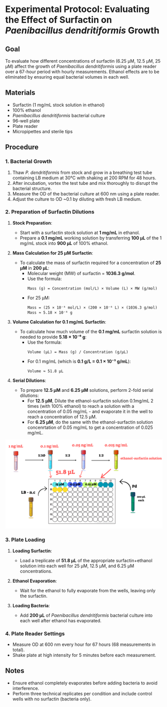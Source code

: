 # Experimental Protocol: Evaluating the Effect of Surfactin on *Paenibacillus dendritiformis* Growth

## Goal
To evaluate how different concentrations of surfactin (6.25 µM, 12.5 µM, 25 µM) affect the growth of *Paenibacillus dendritiformis* using a plate reader over a 67-hour period with hourly measurements. Ethanol effects are to be eliminated by ensuring equal bacterial volumes in each well.

## Materials
- Surfactin (1 mg/mL stock solution in ethanol)
- 100% ethanol
- *Paenibacillus dendritiformis* bacterial culture
- 96-well plate
- Plate reader
- Micropipettes and sterile tips

## Procedure

### 1. Bacterial Growth
1. Thaw *P. dendritiformis* from stock and grow in a breathing test tube containing LB medium at 30°C with shaking at 200 RPM for 48 hours.
2. After incubation, vortex the test tube and mix thoroughly to disrupt the bacterial structure.
3. Measure the OD of the bacterial culture at 600 nm using a plate reader.
4. Adjust the culture to OD ~0.1 by diluting with fresh LB medium.

### 2. Preparation of Surfactin Dilutions

1. **Stock Preparation**:
   - Start with a surfactin stock solution at **1 mg/mL** in ethanol.
   - Prepare a **0.1 mg/mL** working solution by transferring **100 µL** of the 1 mg/mL stock into **900 µL** of 100% ethanol.

2. **Mass Calculation for 25 µM Surfactin**:
   - To calculate the mass of surfactin required for a concentration of **25 µM** in **200 µL**:
     - Molecular weight (MW) of surfactin = **1036.3 g/mol**.
     - Use the formula:
       ```
       Mass (g) = Concentration (mol/L) × Volume (L) × MW (g/mol)
       ```
     - For 25 µM:
       ```
       Mass = (25 × 10⁻⁶ mol/L) × (200 × 10⁻⁶ L) × (1036.3 g/mol)
       Mass ≈ 5.18 × 10⁻⁶ g
       ```

3. **Volume Calculation for 0.1 mg/mL Surfactin**:
   - To calculate how much volume of the **0.1 mg/mL** surfactin solution is needed to provide **5.18 × 10⁻⁶ g**:
     - Use the formula:
       ```
       Volume (µL) = Mass (g) / Concentration (g/µL)
       ```
     - For 0.1 mg/mL (which is **0.1 g/L = 0.1 × 10⁻³ g/mL**):
       ```
       Volume ≈ 51.8 µL
       ```

4. **Serial Dilutions**:
   - To prepare **12.5 µM** and **6.25 µM** solutions, perform 2-fold serial dilutions:
     - For **12.5 µM**, Dilute the ethanol-surfactin solution 0.1mg/mL 2 times (with 100% ethanol) to reach a solution with a concentration of 0.05 mg/mL - and evaporate it in the well to reach a concentration of 12.5 µM.
     - For **6.25 µM**, do the same with the ethanol-surfactin solution concenrtation of 0.05 mg/mL to get a concentration of 0.025 mg/mL.

![results](../images/growth%20curves/Plate%20planing1.png)
     

### 3. Plate Loading

1. **Loading Surfactin**:
   - Load a treplicate of  **51.8 µL** of the appropriate surfactin+ethanol solution into each well for 25 µM, 12.5 µM, and 6.25 µM concentrations.

2. **Ethanol Evaporation**:
   - Wait for the ethanol to fully evaporate from the wells, leaving only the surfactin.

3. **Loading Bacteria**:
   - Add **200 µL** of *Paenibacillus dendritiformis* bacterial culture into each well after ethanol has evaporated.

### 4. Plate Reader Settings
- Measure OD at 600 nm every hour for 67 hours (68 measurements in total).
- Shake plate at high intensity for 5 minutes before each measurement.

## Notes

- Ensure ethanol completely evaporates before adding bacteria to avoid interference.
- Perform three technical replicates per condition and include control wells with no surfactin (bacteria only).
